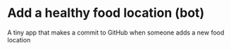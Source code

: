 # Add a healthy food location (bot)

A tiny app that makes a commit to GitHub when someone adds a new food location
